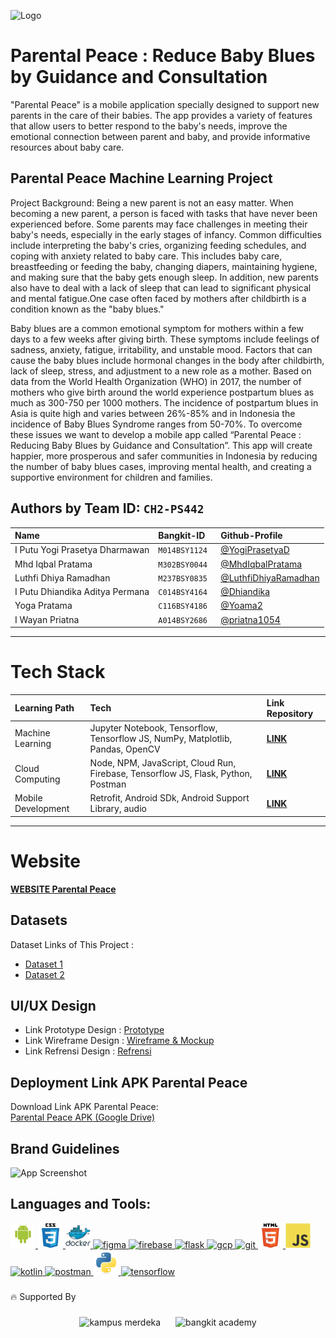 ![Logo](https://cdn.discordapp.com/attachments/964505604657909760/1182518896784318525/Frame_5.png?ex=6584fd8b&is=6572888b&hm=b9a4902e9216bdea394dbf10e30c9c0d7b47b245a08d7476db72c3bbcf7e1a6a&)



# Parental Peace : Reduce Baby Blues by Guidance and Consultation


"Parental Peace" is a mobile application specially designed to support new parents in the care of their babies. The app provides a variety of features that allow users to better respond to the baby's needs, improve the emotional connection between parent and baby, and provide informative resources about baby care.

## Parental Peace Machine Learning Project

Project Background:
Being a new parent is not an easy matter. When becoming a new parent, a person is faced with tasks that have never been experienced before. Some parents may face challenges in meeting their baby's needs, especially in the early stages of infancy. Common difficulties include interpreting the baby's cries, organizing feeding schedules, and coping with anxiety related to baby care. This includes baby care, breastfeeding or feeding the baby, changing diapers, maintaining hygiene, and making sure that the baby gets enough sleep. In addition, new parents also have to deal with a lack of sleep that can lead to significant physical and mental fatigue.One case often faced by mothers after childbirth is a condition known as the "baby blues." 

Baby blues are a common emotional symptom for mothers within a few days to a few weeks after giving birth. These symptoms include feelings of sadness, anxiety, fatigue, irritability, and unstable mood. Factors that can cause the baby blues include hormonal changes in the body after childbirth, lack of sleep, stress, and adjustment to a new role as a mother. Based on data from the World Health Organization (WHO) in 2017, the number of mothers who give birth around the world experience postpartum blues as much as 300-750 per 1000 mothers. The incidence of postpartum blues in Asia is quite high and varies between 26%-85% and in Indonesia the incidence of Baby Blues Syndrome ranges from 50-70%. To overcome these issues we want to develop a mobile app called “Parental Peace : Reducing Baby Blues by Guidance and Consultation”. This app will create happier, more prosperous and safer communities in Indonesia by reducing the number of baby blues cases, improving mental health, and creating a supportive environment for children and families.

## Authors by Team ID: `CH2-PS442`
| Name | Bangkit-ID     | Github-Profile                       |
| :-------- | :------- | :-------------------------------- |
| I Putu Yogi Prasetya Dharmawan      | `M014BSY1124` | [@YogiPrasetyaD](https://github.com/YogiPrasetyaD) |
| Mhd Iqbal Pratama      | `M302BSY0044 ` | [@MhdIqbalPratama](https://github.com/MhdIqbalPratama) |
| Luthfi Dhiya Ramadhan      | `M237BSY0835 ` | [@LuthfiDhiyaRamadhan](https://github.com/LuthfiDhiyaRamadhan) |
| I Putu Dhiandika Aditya Permana      | `C014BSY4164` | [@Dhiandika](https://github.com/Dhiandika) |
| Yoga Pratama      | `C116BSY4186 ` | [@Yoama2](https://github.com/Yoama2) |
| I Wayan Priatna      | `A014BSY2686 ` | [@priatna1054](https://github.com/priatna1054) |

---
# Tech Stack

| Learning Path      | Tech                                                                                                             | Link Repository                                                       |
|:-------------------|:-----------------------------------------------------------------------------------------------------------------|:----------------------------------------------------------------------|
| Machine Learning   | Jupyter Notebook, Tensorflow, Tensorflow JS, NumPy, Matplotlib, Pandas, OpenCV                                   | **[LINK](https://github.com/Dhiandika/Parental_Peace/tree/ML)**                |
| Cloud Computing    | Node, NPM, JavaScript, Cloud Run, Firebase, Tensorflow JS, Flask, Python, Postman                                | **[LINK](https://github.com/Dhiandika/Parental_Peace/tree/CC)**                |
| Mobile Development | Retrofit, Android SDk, Android Support Library, audio                                                          | **[LINK](https://github.com/Dhiandika/Parental_Peace/tree/MD)**                |

---
# Website

**[WEBSITE Parental Peace](https://parental-peace.github.io/)**
## Datasets

Dataset Links of This Project :

- [Dataset 1](https://www.kaggle.com/datasets/bhoomikavalani/donateacrycorpusfeaturesdataset)
- [Dataset 2](https://drive.google.com/drive/folders/12bKrZkGVyNPbtVxI9XMshOCgD-Tyo0jh?usp=sharing)


## UI/UX Design

- Link Prototype Design : [Prototype](https://www.figma.com/file/stmmEOu6LeH6BLNDg4UP1a/Baby-Blues-Project-(Copy)?type=design&node-id=0%3A1&mode=design&t=ehEoacbj6koN2Xfp-1)
- Link Wireframe Design : [Wireframe & Mockup](https://www.figma.com/file/stmmEOu6LeH6BLNDg4UP1a/Baby-Blues-Project-(Copy)?type=design&node-id=302-2&mode=design)
- Link Refrensi Design : [Refrensi](https://www.figma.com/file/stmmEOu6LeH6BLNDg4UP1a/Baby-Blues-Project-(Copy)?type=design&node-id=226-2&mode=design)

## Deployment Link APK Parental Peace

Download Link APK Parental Peace:<br>
[Parental Peace APK (Google Drive)](https://drive.google.com/file/d/1adqRLxBUVVs_xdVxJBCSnZpmX1-V9rDX/view?usp=sharing)

## Brand Guidelines

![App Screenshot](https://cdn.discordapp.com/attachments/964505604657909760/1175747943064674314/Parental_Peace_Logo_21_page-0001_1.png?ex=656c5b99&is=6559e699&hm=106236279d5297665f2e539f7da073dfdaefecb98f3f62634c278dadffb727eb&)


## Languages and Tools:
<p align="left"> <a href="https://developer.android.com" target="_blank" rel="noreferrer"> <img src="https://raw.githubusercontent.com/devicons/devicon/master/icons/android/android-original-wordmark.svg" alt="android" width="40" height="40"/> </a> <a href="https://www.w3schools.com/css/" target="_blank" rel="noreferrer"> <img src="https://raw.githubusercontent.com/devicons/devicon/master/icons/css3/css3-original-wordmark.svg" alt="css3" width="40" height="40"/> </a> <a href="https://www.docker.com/" target="_blank" rel="noreferrer"> <img src="https://raw.githubusercontent.com/devicons/devicon/master/icons/docker/docker-original-wordmark.svg" alt="docker" width="40" height="40"/> </a> <a href="https://www.figma.com/" target="_blank" rel="noreferrer"> <img src="https://www.vectorlogo.zone/logos/figma/figma-icon.svg" alt="figma" width="40" height="40"/> </a> <a href="https://firebase.google.com/" target="_blank" rel="noreferrer"> <img src="https://www.vectorlogo.zone/logos/firebase/firebase-icon.svg" alt="firebase" width="40" height="40"/> </a> <a href="https://flask.palletsprojects.com/" target="_blank" rel="noreferrer"> <img src="https://www.vectorlogo.zone/logos/pocoo_flask/pocoo_flask-icon.svg" alt="flask" width="40" height="40"/> </a> <a href="https://cloud.google.com" target="_blank" rel="noreferrer"> <img src="https://www.vectorlogo.zone/logos/google_cloud/google_cloud-icon.svg" alt="gcp" width="40" height="40"/> </a> <a href="https://git-scm.com/" target="_blank" rel="noreferrer"> <img src="https://www.vectorlogo.zone/logos/git-scm/git-scm-icon.svg" alt="git" width="40" height="40"/> </a> <a href="https://www.w3.org/html/" target="_blank" rel="noreferrer"> <img src="https://raw.githubusercontent.com/devicons/devicon/master/icons/html5/html5-original-wordmark.svg" alt="html5" width="40" height="40"/> </a> <a href="https://developer.mozilla.org/en-US/docs/Web/JavaScript" target="_blank" rel="noreferrer"> <img src="https://raw.githubusercontent.com/devicons/devicon/master/icons/javascript/javascript-original.svg" alt="javascript" width="40" height="40"/> </a> <a href="https://kotlinlang.org" target="_blank" rel="noreferrer"> <img src="https://www.vectorlogo.zone/logos/kotlinlang/kotlinlang-icon.svg" alt="kotlin" width="40" height="40"/> </a> <a href="https://postman.com" target="_blank" rel="noreferrer"> <img src="https://www.vectorlogo.zone/logos/getpostman/getpostman-icon.svg" alt="postman" width="40" height="40"/> </a> <a href="https://www.python.org" target="_blank" rel="noreferrer"> <img src="https://raw.githubusercontent.com/devicons/devicon/master/icons/python/python-original.svg" alt="python" width="40" height="40"/> </a> <a href="https://www.tensorflow.org" target="_blank" rel="noreferrer"> <img src="https://www.vectorlogo.zone/logos/tensorflow/tensorflow-icon.svg" alt="tensorflow" width="40" height="40"/> </a> </p>

###

🔥 Supported By

###

<div align="center">
  <img src="https://lldikti10.id/public/img/informasi/berita/MASTER.png" height="80" alt="kampus merdeka" style="margin-right:20px;"/>
  <img src="https://storage.googleapis.com/kampusmerdeka_kemdikbud_go_id/mitra/mitra_af66db2e-0997-4f52-9cc0-a14412eeeab9.png" height="80" alt="bangkit academy" style="margin-right:left0px;"/>
  
</div>

###
